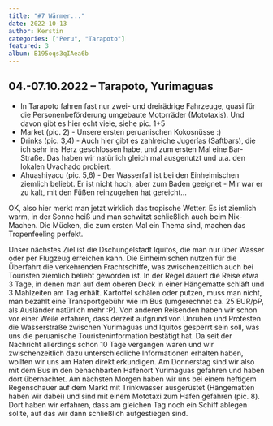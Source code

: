 ```yaml
---
title: "#7 Wärmer..."
date: 2022-10-13
author: Kerstin
categories: ["Peru", "Tarapoto"]
featured: 3
album: B195oqs3qIAea6b
---
```


## 04.-07.10.2022 – Tarapoto, Yurimaguas

* In Tarapoto fahren fast nur zwei- und dreirädrige Fahrzeuge, quasi für die Personenbeförderung umgebaute Motorräder (Mototaxis). Und davon gibt es hier echt viele, siehe pic. 1+5
* Market (pic. 2) - Unsere ersten peruanischen Kokosnüsse :) 
* Drinks (pic. 3,4) - Auch hier gibt es zahlreiche Jugerías (Saftbars), die ich sehr ins Herz geschlossen habe, und zum ersten Mal eine Bar-Straße. Das haben wir natürlich gleich mal ausgenutzt und u.a. den lokalen Uvachado probiert.
* Ahuashiyacu (pic. 5,6) - Der Wasserfall ist bei den Einheimischen ziemlich beliebt. Er ist nicht hoch, aber zum Baden geeignet - Mir war er zu kalt, mit den Füßen reinzugehen hat gereicht...

OK, also hier merkt man jetzt wirklich das tropische Wetter. Es ist ziemlich warm, in der Sonne heiß und man schwitzt schließlich auch beim Nix-Machen. Die Mücken, die zum ersten Mal ein Thema sind, machen das Tropenfeeling perfekt.

Unser nächstes Ziel ist die Dschungelstadt Iquitos, die man nur über Wasser oder per Flugzeug erreichen kann. Die Einheimischen nutzen für die Überfahrt die verkehrenden Frachtschiffe, was zwischenzeitlich auch bei Touristen ziemlich beliebt geworden ist. In der Regel dauert die Reise etwa 3 Tage, in denen man auf dem oberen Deck in einer Hängematte schläft und 3 Mahlzeiten am Tag erhält. Kartoffel schälen oder putzen, muss man nicht, man bezahlt eine Transportgebühr wie im Bus (umgerechnet ca. 25 EUR/pP, als Ausländer natürlich mehr :P). 
Von anderen Reisenden haben wir schon vor einer Weile erfahren, dass derzeit aufgrund von Unruhen und Protesten die Wasserstraße zwischen Yurimaguas und Iquitos gesperrt sein soll, was uns die peruanische Touristeninformation bestätigt hat. Da seit der Nachricht allerdings schon 10 Tage vergangen waren und wir zwischenzeitlich dazu unterschiedliche Informationen erhalten haben, wollten wir uns am Hafen direkt erkundigen. 
Am Donnerstag sind wir also mit dem Bus in den benachbarten Hafenort Yurimaguas gefahren und haben dort übernachtet. Am nächsten Morgen haben wir uns bei einem heftigem Regenschauer auf dem Markt mit Trinkwasser ausgerüstet (Hängematten haben wir dabei) und sind mit einem Mototaxi zum Hafen gefahren (pic. 8). Dort haben wir erfahren, dass am gleichen Tag noch ein Schiff ablegen sollte, auf das wir dann schließlich aufgestiegen sind.
